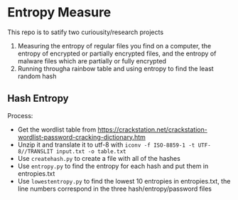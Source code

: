 # Entropy Measure

This repo is to satify two curiousity/research projects

1. Measuring the entropy of regular files you find on a computer, the entropy of encrypted or partially encrypted files, and the entropy of malware files which are partially or fully encrypted
2. Running througha  rainbow table and using entropy to find the least random hash

## Hash Entropy

Process:
- Get the wordlist table from https://crackstation.net/crackstation-wordlist-password-cracking-dictionary.htm
- Unzip it and translate it to utf-8 with `iconv -f ISO-8859-1 -t UTF-8//TRANSLIT input.txt -o table.txt`
- Use `createhash.py` to create a file with all of the hashes
- Use `entropy.py` to find the entropy for each hash and put them in entropies.txt
- Use `lowestentropy.py` to find the lowest 10 entropies in entropies.txt, the line numbers correspond in the three hash/entropy/password files

